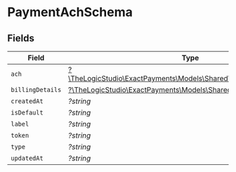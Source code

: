 # PaymentAchSchema


## Fields

| Field                                                                                                          | Type                                                                                                           | Required                                                                                                       | Description                                                                                                    |
| -------------------------------------------------------------------------------------------------------------- | -------------------------------------------------------------------------------------------------------------- | -------------------------------------------------------------------------------------------------------------- | -------------------------------------------------------------------------------------------------------------- |
| `ach`                                                                                                          | [?\TheLogicStudio\ExactPayments\Models\Shared\PaymentAchSchemaAch](../../models/shared/PaymentAchSchemaAch.md) | :heavy_minus_sign:                                                                                             | N/A                                                                                                            |
| `billingDetails`                                                                                               | [?\TheLogicStudio\ExactPayments\Models\Shared\BillingDetails](../../models/shared/BillingDetails.md)           | :heavy_minus_sign:                                                                                             | N/A                                                                                                            |
| `createdAt`                                                                                                    | *?string*                                                                                                      | :heavy_minus_sign:                                                                                             | N/A                                                                                                            |
| `isDefault`                                                                                                    | *?string*                                                                                                      | :heavy_minus_sign:                                                                                             | N/A                                                                                                            |
| `label`                                                                                                        | *?string*                                                                                                      | :heavy_minus_sign:                                                                                             | N/A                                                                                                            |
| `token`                                                                                                        | *?string*                                                                                                      | :heavy_minus_sign:                                                                                             | N/A                                                                                                            |
| `type`                                                                                                         | *?string*                                                                                                      | :heavy_minus_sign:                                                                                             | N/A                                                                                                            |
| `updatedAt`                                                                                                    | *?string*                                                                                                      | :heavy_minus_sign:                                                                                             | N/A                                                                                                            |